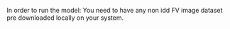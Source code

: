 In order to run the model:
You need to have any non idd FV image dataset pre downloaded locally on your system.
